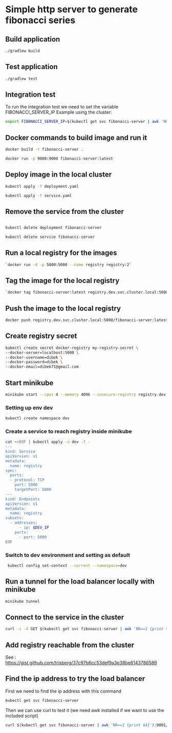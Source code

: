 # Simple http server to generate fibonacci series

## Build application
```bash
./gradlew build
````
## Test application
```bash
./gradlew test
````

## Integration test

To run the integration test we need to set the variable 
FIBONACCI_SERVER_IP
Example using the cluster:
```bash
export FIBONACCI_SERVER_IP=$(kubectl get svc fibonacci-server | awk 'NR==2 {print $4}')
```


## Docker commands to build image and run it
```bash
docker build -t fibonacci-server .

docker run -p 9000:9000 fibonacci-server:latest
````
## Deploy image in the local cluster
```bash
kubectl apply -f deployment.yaml

kubectl apply -f service.yaml 
```
## Remove the service from the cluster

```bash

kubectl delete deployment fibonacci-server

kubectl delete service fibonacci-server
```



## Run a local registry for the images
```bash
`docker run -d -p 5000:5000 --name registry registry:2`

````
## Tag the image for the local registry
```bash
`docker tag fibonacci-server:latest registry.dev.svc.cluster.local:5000/fibonacci-server:latest`
````

## Push the image to the local registry

```bash
docker push registry.dev.svc.cluster.local:5000/fibonacci-server:latest
```

## Create registry secret

```bash
kubectl create secret docker-registry my-registry-secret \
--docker-server=localhost:5000 \
--docker-username=dibek \
--docker-password=dibek \
--docker-email=dibek71@gmail.com
```

## Start minikube 

```bash
minikube start --cpus 4 --memory 4096 --insecure-registry registry.dev.svc.cluster.local:5000
```

### Setting up env dev
```bash
kubectl create namespace dev
```

### Create a service to reach registry inside minikube

```bash
cat <<EOF | kubectl apply -n dev -f -
---
kind: Service
apiVersion: v1
metadata:
  name: registry
spec:
  ports:
  - protocol: TCP
    port: 5000
    targetPort: 5000
---
kind: Endpoints
apiVersion: v1
metadata:
  name: registry
subsets:
  - addresses:
      - ip: $DEV_IP
    ports:
      - port: 5000
EOF
```




### Switch to dev environment and setting as default

```bash
 kubectl config set-context --current --namespace=dev  
```

## Run a tunnel for the load balancer locally with minikube

```bash
minikube tunnel
```

## Connect to the service in the cluster
```bash
curl -i -X GET $(kubectl get svc fibonacci-server | awk 'NR==2 {print $4}'):9001/fibonacci\?maxIterations=4

```

## Add registry reachable from the cluster 

See : https://gist.github.com/trisberg/37c97b6cc53def9a3e38be6143786589


## Find the ip address to try the load balancer 

First we need to find the ip address with this command
```bash
kubectl get svc fibonacci-server
```

Then we can use curl to test it (we need awk installed if we want to use the included script)

```bash
curl $(kubectl get svc fibonacci-server | awk 'NR==2 {print $4}'):9001/fibonacci
```